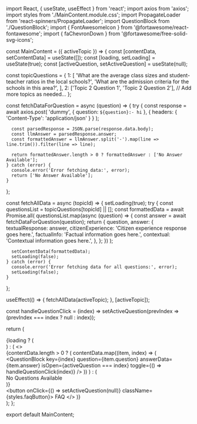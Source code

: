 import React, { useState, useEffect } from 'react';
import axios from 'axios';
import styles from './MainContent.module.css';
import PropagateLoader from 'react-spinners/PropagateLoader';
import QuestionBlock from './QuestionBlock';
import { FontAwesomeIcon } from '@fortawesome/react-fontawesome';
import { faChevronDown } from '@fortawesome/free-solid-svg-icons';

const MainContent = ({ activeTopic }) => {
  const [contentData, setContentData] = useState([]);
  const [loading, setLoading] = useState(true);
  const [activeQuestion, setActiveQuestion] = useState(null);

  const topicQuestions = {
    1: [
      'What are the average class sizes and student-teacher ratios in the local schools?',
      'What are the admission criteria for the schools in this area?',
    ],
    2: ['Topic 2 Question 1', 'Topic 2 Question 2'],
    // Add more topics as needed...
  };

  const fetchDataForQuestion = async (question) => {
    try {
      const response = await axios.post(
        'dummy',
        { question: `${question}:- hi` },
        { headers: { 'Content-Type': 'application/json' } }
      );

      const parsedResponse = JSON.parse(response.data.body);
      const llmAnswer = parsedResponse.answer;
      const formattedAnswer = llmAnswer.split('-').map(line => line.trim()).filter(line => line);

      return formattedAnswer.length > 0 ? formattedAnswer : ['No Answer Available'];
    } catch (error) {
      console.error('Error fetching data:', error);
      return ['No Answer Available'];
    }
  };

  const fetchAllData = async (topicId) => {
    setLoading(true);
    try {
      const questionsList = topicQuestions[topicId] || [];
      const formattedData = await Promise.all(
        questionsList.map(async (question) => {
          const answer = await fetchDataForQuestion(question);
          return {
            question,
            answer: {
              textualResponse: answer,
              citizenExperience: 'Citizen experience response goes here.',
              factualInfo: 'Factual information goes here.',
              contextual: 'Contextual information goes here.',
            },
          };
        })
      );

      setContentData(formattedData);
      setLoading(false);
    } catch (error) {
      console.error('Error fetching data for all questions:', error);
      setLoading(false);
    }
  };

  useEffect(() => {
    fetchAllData(activeTopic);
  }, [activeTopic]);

  const handleQuestionClick = (index) => setActiveQuestion(prevIndex => (prevIndex === index ? null : index));

  return (
    <div className={styles.mainContent}>
      {loading ? (
        <div className={styles.loaderWrapper}>
          <PropagateLoader color="rgb(15, 95, 220)" loading={loading} size={22} />
        </div>
      ) : (
        <>
          <div className={styles.questionList}>
            {contentData.length > 0 ? (
              contentData.map((item, index) => (
                <QuestionBlock
                  key={index}
                  question={item.question}
                  answerData={item.answer}
                  isOpen={activeQuestion === index}
                  toggle={() => handleQuestionClick(index)}
                />
              ))
            ) : (
              <div>No Questions Available</div>
            )}
          </div>
          <button onClick={() => setActiveQuestion(null)} className={styles.faqButton}>
            FAQ
            <FontAwesomeIcon icon={faChevronDown} className={styles.faqIcon} />
          </button>
        </>
      )}
    </div>
  );
};

export default MainContent;

